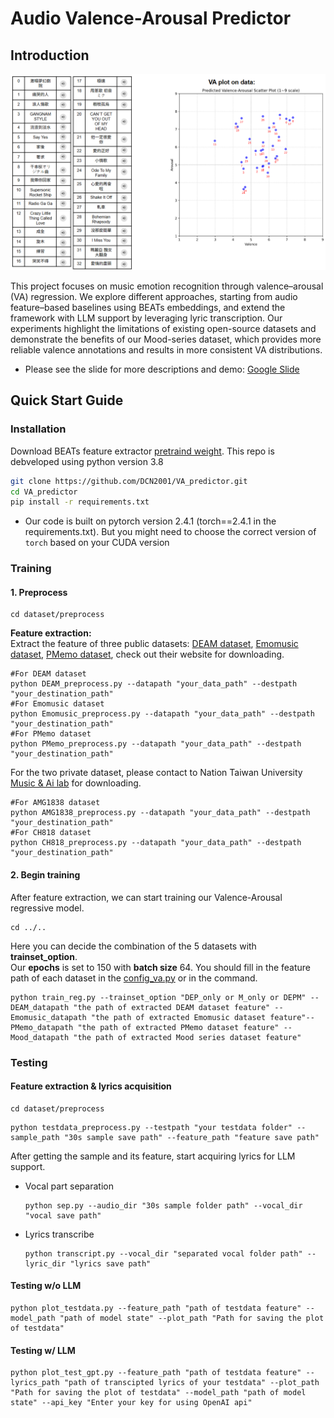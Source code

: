 # Audio Valence-Arousal Predictor 
## Introduction
<p align="center">
  <img src="./images/Intro_plot.png" alt="Intro" width="550"/>
</p>  
  
This project focuses on music emotion recognition through valence–arousal (VA) regression. We explore different approaches, starting from audio feature–based baselines using BEATs embeddings, and extend the framework with LLM support by leveraging lyric transcription. Our experiments highlight the limitations of existing open-source datasets and demonstrate the benefits of our Mood-series dataset, which provides more reliable valence annotations and results in more consistent VA distributions.

- Please see the slide for more descriptions and demo: [Google Slide](https://docs.google.com/presentation/d/1O6-D0DZGffdyYIPhNtaUbJNti8UpV-1HFuG82ZAVm_c/edit?usp=sharing)

## Quick Start Guide
### Installation
Download BEATs feature extractor [pretraind weight](https://www.kaggle.com/datasets/hubfor/microsoft-beats-model).
This repo is debveloped using python version 3.8
```bash
git clone https://github.com/DCN2001/VA_predictor.git
cd VA_predictor
pip install -r requirements.txt
```
* Our code is built on pytorch version 2.4.1 (torch==2.4.1 in the requirements.txt). But you might need to choose the correct version of `torch` based on your CUDA version

### Training
#### 1. Preprocess
```shell
cd dataset/preprocess
```
**Feature extraction:**  
Extract the feature of three public datasets: [DEAM dataset](https://www.kaggle.com/datasets/imsparsh/deam-mediaeval-dataset-emotional-analysis-in-music), [Emomusic dataset](https://cvml.unige.ch/databases/emoMusic/), [PMemo dataset](https://github.com/HuiZhangDB/PMEmo?tab=readme-ov-file), check out their website for downloading.
```shell
#For DEAM dataset
python DEAM_preprocess.py --datapath "your_data_path" --destpath "your_destination_path"
#For Emomusic dataset
python Emomusic_preprocess.py --datapath "your_data_path" --destpath "your_destination_path"
#For PMemo dataset
python PMemo_preprocess.py --datapath "your_data_path" --destpath "your_destination_path"
```
For the two private dataset, please contact to Nation Taiwan University [Music & Ai lab](https://affige.github.io/lab.html) for downloading.
```shell
#For AMG1838 dataset
python AMG1838_preprocess.py --datapath "your_data_path" --destpath "your_destination_path"
#For CH818 dataset
python CH818_preprocess.py --datapath "your_data_path" --destpath "your_destination_path"
```
#### 2. Begin training
After feature extraction, we can start training our Valence-Arousal regressive model.
```shell
cd ../..
```
Here you can decide the combination of the 5 datasets with **trainset_option**.  
Our **epochs** is set to 150 with **batch size** 64.
You should fill in the feature path of each dataset in the [config_va.py](./configs/config_va.py) or in the command.
```shell
python train_reg.py --trainset_option "DEP_only or M_only or DEPM" --DEAM_datapath "the path of extracted DEAM dataset feature" --Emomusic_datapath "the path of extracted Emomusic dataset feature"--PMemo_datapath "the path of extracted PMemo dataset feature" --Mood_datapath "the path of extracted Mood series dataset feature"
```

### Testing 
#### Feature extraction & lyrics acquisition
```shell
cd dataset/preprocess 
```
```shell
python testdata_preprocess.py --testpath "your testdata folder" --sample_path "30s sample save path" --feature_path "feature save path"
```
After getting the sample and its feature, start acquiring lyrics for LLM support.  
  * Vocal part separation
    ```shell
    python sep.py --audio_dir "30s sample folder path" --vocal_dir "vocal save path"
    ```
  * Lyrics transcribe
    ```shell
    python transcript.py --vocal_dir "separated vocal folder path" --lyric_dir "lyrics save path"
    ```

#### **Testing w/o LLM**
```shell
python plot_testdata.py --feature_path "path of testdata feature" --model_path "path of model state" --plot_path "Path for saving the plot of testdata"
```
#### **Testing w/ LLM** 
```shell
python plot_test_gpt.py --feature_path "path of testdata feature" --lyrics_path "path of transcipted lyrics of your testdata" --plot_path "Path for saving the plot of testdata" --model_path "path of model state" --api_key "Enter your key for using OpenAI api"
```